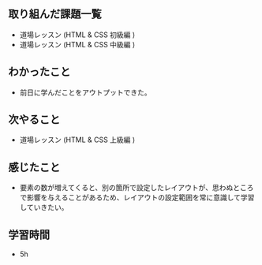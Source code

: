## 取り組んだ課題一覧
* 道場レッスン (HTML & CSS 初級編 )
* 道場レッスン (HTML & CSS 中級編 )
## わかったこと
* 前日に学んだことをアウトプットできた。
## 次やること
* 道場レッスン (HTML & CSS 上級編 )
## 感じたこと
* 要素の数が増えてくると、別の箇所で設定したレイアウトが、思わぬところで影響を与えることがあるため、レイアウトの設定範囲を常に意識して学習していきたい。
## 学習時間
* 5h
